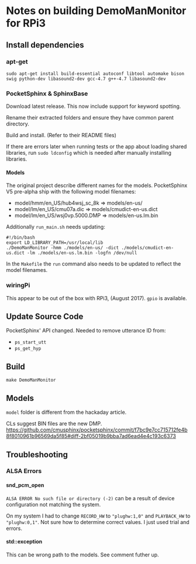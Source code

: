 # Notes on building DemoManMonitor for RPi3

## Install dependencies

### apt-get

    sudo apt-get install build-essential autoconf libtool automake bison swig python-dev libasound2-dev gcc-4.7 g++-4.7 libasound2-dev


### PocketSphinx & SphinxBase

Download latest release. This now include support for keyword spotting.

Rename their extracted folders and ensure they have common parent directory.

Build and install. (Refer to their README files)

If there are errors later when running tests or the app about loading
shared libraries, run `sudo ldconfig` which is needed after manually
installing libraries.

#### Models

The original project describe
different names for the models. PocketSphinx V5 pre-alpha ship with the
following model filenames:

* model/hmm/en_US/hub4wsj_sc_8k  => models/en-us/
* model/lm/en_US/cmu07a.dic      => models/cmudict-en-us.dict
* model/lm/en_US/wsj0vp.5000.DMP => models/en-us.lm.bin 

Additionally `run_main.sh` needs updating:

	#!/bin/bash
	export LD_LIBRARY_PATH=/usr/local/lib
	./DemoManMonitor -hmm ./models/en-us/ -dict ./models/cmudict-en-us.dict -lm ./models/en-us.lm.bin -logfn /dev/null

In the `Makefile` the `run` command also needs to be updated to reflect
the model filenames.


### wiringPi

This appear to be out of the box with RPi3, (August 2017). `gpio` is available.


## Update Source Code

PocketSphinx' API changed. Needed to remove utterance ID from:
* `ps_start_utt`
* `ps_get_hyp`


## Build

    make DemoManMonitor


## Models

`model` folder is different from the hackaday article.

CLs suggest BIN files are the new DMP.
https://github.com/cmusphinx/pocketsphinx/commit/f7bc9e7cc715712fe4b8f8010961b96569da5f85#diff-2bf05019b9bba7ad6ead4e4c193c6373


## Troubleshooting

### ALSA Errors

#### snd_pcm_open

`ALSA ERROR No such file or directory (-2)` can be a result of device
configuration not matching the system.

On my system I had to change `RECORD_HW` to `"plughw:1,0"` and
`PLAYBACK_HW` to `"plughw:0,1"`. Not sure how to determine correct
values. I just used trial and errors.


#### std::exception

This can be wrong path to the models. See comment futher up.
